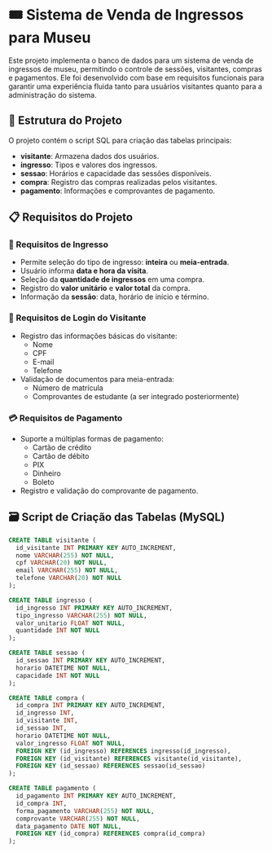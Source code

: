# 🎟️ Sistema de Venda de Ingressos para Museu

Este projeto implementa o banco de dados para um sistema de venda de ingressos de museu, permitindo o controle de sessões, visitantes, compras e pagamentos. Ele foi desenvolvido com base em requisitos funcionais para garantir uma experiência fluida tanto para usuários visitantes quanto para a administração do sistema.

## 📂 Estrutura do Projeto

O projeto contém o script SQL para criação das tabelas principais:

- **visitante**: Armazena dados dos usuários.
- **ingresso**: Tipos e valores dos ingressos.
- **sessao**: Horários e capacidade das sessões disponíveis.
- **compra**: Registro das compras realizadas pelos visitantes.
- **pagamento**: Informações e comprovantes de pagamento.

## 📋 Requisitos do Projeto

### 🧾 Requisitos de Ingresso

- Permite seleção do tipo de ingresso: **inteira** ou **meia-entrada**.
- Usuário informa **data e hora da visita**.
- Seleção da **quantidade de ingressos** em uma compra.
- Registro do **valor unitário** e **valor total** da compra.
- Informação da **sessão**: data, horário de início e término.

### 👤 Requisitos de Login do Visitante

- Registro das informações básicas do visitante:
  - Nome
  - CPF
  - E-mail
  - Telefone
- Validação de documentos para meia-entrada:
  - Número de matrícula
  - Comprovantes de estudante (a ser integrado posteriormente)

### 💳 Requisitos de Pagamento

- Suporte a múltiplas formas de pagamento:
  - Cartão de crédito
  - Cartão de débito
  - PIX
  - Dinheiro
  - Boleto
- Registro e validação do comprovante de pagamento.

## 🗃️ Script de Criação das Tabelas (MySQL)

```sql
CREATE TABLE visitante ( 
  id_visitante INT PRIMARY KEY AUTO_INCREMENT,  
  nome VARCHAR(255) NOT NULL,  
  cpf VARCHAR(20) NOT NULL,  
  email VARCHAR(255) NOT NULL,  
  telefone VARCHAR(20) NOT NULL
); 

CREATE TABLE ingresso ( 
  id_ingresso INT PRIMARY KEY AUTO_INCREMENT,  
  tipo_ingresso VARCHAR(255) NOT NULL,  
  valor_unitario FLOAT NOT NULL,  
  quantidade INT NOT NULL
); 

CREATE TABLE sessao ( 
  id_sessao INT PRIMARY KEY AUTO_INCREMENT,  
  horario DATETIME NOT NULL,  
  capacidade INT NOT NULL
); 

CREATE TABLE compra ( 
  id_compra INT PRIMARY KEY AUTO_INCREMENT,  
  id_ingresso INT,  
  id_visitante INT,  
  id_sessao INT,  
  horario DATETIME NOT NULL,  
  valor_ingresso FLOAT NOT NULL,
  FOREIGN KEY (id_ingresso) REFERENCES ingresso(id_ingresso),
  FOREIGN KEY (id_visitante) REFERENCES visitante(id_visitante),
  FOREIGN KEY (id_sessao) REFERENCES sessao(id_sessao)
); 

CREATE TABLE pagamento ( 
  id_pagamento INT PRIMARY KEY AUTO_INCREMENT,  
  id_compra INT,  
  forma_pagamento VARCHAR(255) NOT NULL,  
  comprovante VARCHAR(255) NOT NULL,  
  data_pagamento DATE NOT NULL,
  FOREIGN KEY (id_compra) REFERENCES compra(id_compra)
); 
